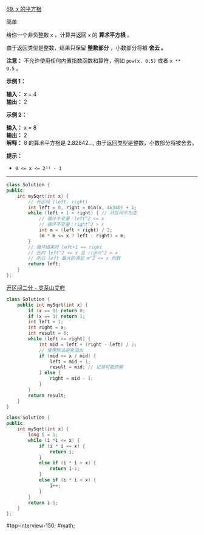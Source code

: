 [69. x 的平方根](https://leetcode.cn/problems/sqrtx/) 

简单

给你一个非负整数 `x` ，计算并返回 `x` 的 **算术平方根** 。

由于返回类型是整数，结果只保留 **整数部分** ，小数部分将被 **舍去 。**

**注意：** 不允许使用任何内置指数函数和算符，例如 `pow(x, 0.5)` 或者 `x ** 0.5` 。

**示例 1：**

**输入：** x = 4  
**输出：** 2

**示例 2：**

**输入：** x = 8  
**输出：** 2  
**解释：** 8 的算术平方根是 2.82842..., 由于返回类型是整数，小数部分将被舍去。

**提示：**

- `0 <= x <= 2³¹ - 1`
---- ----
```cpp
class Solution {
public:
    int mySqrt(int x) {
        // 开区间 (left, right)
        int left = 0, right = min(x, 46340) + 1;
        while (left + 1 < right) { // 开区间不为空
            // 循环不变量：left^2 <= x
            // 循环不变量：right^2 > x
            int m = (left + right) / 2;
            (m * m <= x ? left : right) = m;
        }
        // 循环结束时 left+1 == right
        // 此时 left^2 <= x 且 right^2 > x
        // 所以 left 最大的满足 m^2 <= x 的数
        return left;
    }
};
```
[开区间二分 - 灵茶山艾府](https://leetcode.cn/problems/sqrtx/solutions/2942682/kai-qu-jian-er-fen-jian-ji-xie-fa-python-v4fb/)

```cpp
class Solution {
    public int mySqrt(int x) {
        if (x == 0) return 0;
        if (x == 1) return 1;
        int left = 1;
        int right = x;
        int result = 0;
        while (left <= right) {
            int mid = left + (right - left) / 2;
            // 使用除法避免溢出
            if (mid <= x / mid) {
                left = mid + 1;
                result = mid; // 记录可能的解
            } else {
                right = mid - 1;
            }
        }
        return result;
    }
}
```

```cpp
class Solution {
public:
    int mySqrt(int x) {
        long i = 1;
        while (i *i <= x) {
            if (i * i == x) {
                return i;
            }
            else if (i * i > x) {
                return i-1;
            }
            else if (i * i < x) {
                i++;
            }
        }
        return i-1;
    }
};
```

#top-interview-150; #math; 